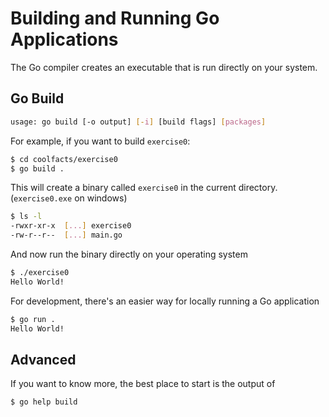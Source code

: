 # Building and Running Go Applications

The Go compiler creates an executable that is run directly on your system.

## Go Build

```bash
usage: go build [-o output] [-i] [build flags] [packages]
```

For example, if you want to build `exercise0`: 

```bash
$ cd coolfacts/exercise0
$ go build .
```

This will create a binary called `exercise0` in the current directory.
(`exercise0.exe` on windows)

```bash
$ ls -l
-rwxr-xr-x  [...] exercise0
-rw-r--r--  [...] main.go
```

And now run the binary directly on your operating system

```bash
$ ./exercise0
Hello World!
```

For development, there's an easier way
for locally running a Go application

```bash
$ go run .
Hello World!
```

## Advanced

If you want to know more, the best place to start is the output of

```bash
$ go help build
```
